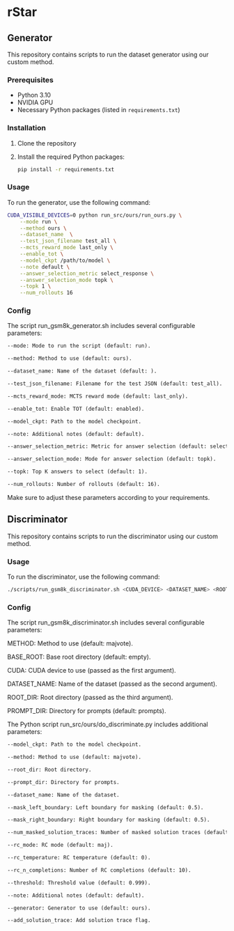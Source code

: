 # rStar

##  Generator

This repository contains scripts to run the  dataset generator using our custom method.

### Prerequisites

- Python 3.10
- NVIDIA GPU
- Necessary Python packages (listed in `requirements.txt`)

### Installation

1. Clone the repository

2. Install the required Python packages:
    ```sh
    pip install -r requirements.txt
    ```

### Usage

To run the  generator, use the following command:

```sh
CUDA_VISIBLE_DEVICES=0 python run_src/ours/run_ours.py \
    --mode run \
    --method ours \
    --dataset_name  \
    --test_json_filename test_all \
    --mcts_reward_mode last_only \
    --enable_tot \
    --model_ckpt /path/to/model \
    --note default \
    --answer_selection_metric select_response \
    --answer_selection_mode topk \
    --topk 1 \
    --num_rollouts 16
```

### Config
The script run_gsm8k_generator.sh includes several configurable parameters:
```txt
--mode: Mode to run the script (default: run).

--method: Method to use (default: ours).

--dataset_name: Name of the dataset (default: ).

--test_json_filename: Filename for the test JSON (default: test_all).

--mcts_reward_mode: MCTS reward mode (default: last_only).

--enable_tot: Enable TOT (default: enabled).

--model_ckpt: Path to the model checkpoint.

--note: Additional notes (default: default).

--answer_selection_metric: Metric for answer selection (default: select_response).

--answer_selection_mode: Mode for answer selection (default: topk).

--topk: Top K answers to select (default: 1).

--num_rollouts: Number of rollouts (default: 16).
```
Make sure to adjust these parameters according to your requirements.

##  Discriminator

This repository contains scripts to run the  discriminator using our custom method.

### Usage

To run the  discriminator, use the following command:

```sh
./scripts/run_gsm8k_discriminator.sh <CUDA_DEVICE> <DATASET_NAME> <ROOT_DIR>
```

### Config
The script run_gsm8k_discriminator.sh includes several configurable parameters:

METHOD: Method to use (default: majvote).

BASE_ROOT: Base root directory (default: empty).

CUDA: CUDA device to use (passed as the first argument).

DATASET_NAME: Name of the dataset (passed as the second argument).

ROOT_DIR: Root directory (passed as the third argument).

PROMPT_DIR: Directory for prompts (default: prompts).

The Python script run_src/ours/do_discriminate.py includes additional parameters:

```txt
--model_ckpt: Path to the model checkpoint.

--method: Method to use (default: majvote).

--root_dir: Root directory.

--prompt_dir: Directory for prompts.

--dataset_name: Name of the dataset.

--mask_left_boundary: Left boundary for masking (default: 0.5).

--mask_right_boundary: Right boundary for masking (default: 0.5).

--num_masked_solution_traces: Number of masked solution traces (default: 1).

--rc_mode: RC mode (default: maj).

--rc_temperature: RC temperature (default: 0).

--rc_n_completions: Number of RC completions (default: 10).

--threshold: Threshold value (default: 0.999).

--note: Additional notes (default: default).

--generator: Generator to use (default: ours).

--add_solution_trace: Add solution trace flag.
```